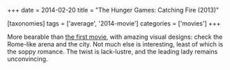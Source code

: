 +++
date = 2014-02-20
title = "The Hunger Games: Catching Fire (2013)"

[taxonomies]
tags = ['average', '2014-movie']
categories = ['movies']
+++

More bearable than [the first movie], with amazing visual designs: check
the Rome-like arena and the city. Not much else is interesting, least of
which is the soppy romance. The twist is lack-lustre, and the leading
lady remains unconvincing.

  [the first movie]: http://tshepang.net/the-hunger-games-2012
